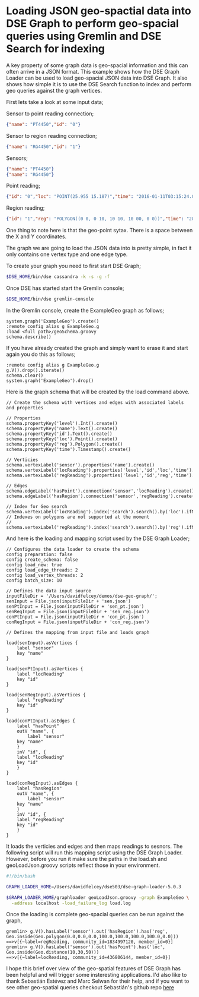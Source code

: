# Loading JSON geo-spactial data into DSE Graph to perform geo-spacial queries using Gremlin and DSE Search for indexing

A key property of some graph data is geo-spacial information and this can often arrive in a JSON format. This example shows how the DSE Graph Loader can be used to load geo-spacial JSON data into DSE Graph. It also shows how simple it is to use the DSE Search function to index and perform geo queries against the graph vertices.

First lets take a look at some input data;

Sensor to point reading connection;
```json
{"name": "PT4450","id": "0"}
```
Sensor to region reading connection;
```json
{"name": "RG4450","id": "1"}
```
Sensors;
```json
{"name": "PT4450"}
{"name": "RG4450"}
```
Point reading;
```json
{"id": "0","loc": "POINT(25.955 15.187)","time": "2016-01-11T03:15:24.000Z","level": "34"}
```
Region reading;
```json
{"id": "1","reg": "POLYGON((0 0, 0 10, 10 10, 10 00, 0 0))","time": "2016-01-11T03:15:24.000Z","level": "34"}
```
One thing to note here is that the geo-point sytax. There is a space between the X and Y coordinates.

The graph we are going to load the JSON data into is pretty simple, in fact it only contains one vertex type and one edge type.

To create your graph you need to first start DSE Graph;
```bash
$DSE_HOME/bin/dse cassandra -k -s -g -f
```
Once DSE has started start the Gremlin console;
```bash
$DSE_HOME/bin/dse gremlin-console
```
In the Gremlin console, create the ExampleGeo graph as follows;
```
system.graph('ExampleGeo').create()
:remote config alias g ExampleGeo.g
:load <full path>/geoSchema.groovy
schema.describe()
```
If you have already created the graph and simply want to erase it and start again you do this as follows;
```
:remote config alias g ExampleGeo.g
g.V().drop().iterate()
schema.clear()
system.graph('ExampleGeo').drop()
```
Here is the graph schema that will be created by the load command above.
```
// Create the schema with vertices and edges with associated labels and properties
 
// Properties
schema.propertyKey('level').Int().create()
schema.propertyKey('name').Text().create()
schema.propertyKey('id').Text().create()
schema.propertyKey('loc').Point().create()
schema.propertyKey('reg').Polygon().create()
schema.propertyKey('time').Timestamp().create()
 
// Verticies 
schema.vertexLabel('sensor').properties('name').create()
schema.vertexLabel('locReading').properties('level','id','loc','time').create()
schema.vertexLabel('regReading').properties('level','id','reg','time').create()

// Edges 
schema.edgeLabel('hasPoint').connection('sensor','locReading').create()
schema.edgeLabel('hasRegion').connection('sensor','regReading').create()

// Index for Geo search
schema.vertexLabel('locReading').index('search').search().by('loc').ifNotExists().add()
// Indexes on polygons are not supported at the moment 
// schema.vertexLabel('regReading').index('search').search().by('reg').ifNotExists().add()
```
And here is the loading and mapping script used by the DSE Graph Loader;
```
// Configures the data loader to create the schema
config preparation: false 
config create_schema: false 
config load_new: true
config load_edge_threads: 2 
config load_vertex_threads: 2 
config batch_size: 10
 
// Defines the data input source 
inputFileDir = '/Users/davidfelcey/demos/dse-geo-graph/';
senInput = File.json(inputFileDir + 'sen.json')
senPtInput = File.json(inputFileDir + 'sen_pt.json')
senRegInput = File.json(inputFileDir + 'sen_reg.json')
conPtInput = File.json(inputFileDir + 'con_pt.json')
conRegInput = File.json(inputFileDir + 'con_reg.json')

// Defines the mapping from input file and loads graph

load(senInput).asVertices {
    label "sensor"
    key "name"
}

load(senPtInput).asVertices {
    label "locReading"
    key "id"
}

load(senRegInput).asVertices {
    label "regReading"
    key "id"
}

load(conPtInput).asEdges {
    label "hasPoint"
    outV "name", {
        label "sensor"
	key "name"
    }
    inV "id", {
	label "locReading"
	key "id" 
    }
}
	
load(conRegInput).asEdges {
    label "hasRegion"
    outV "name", {
        label "sensor"
	key "name"
    }
    inV "id", {
	label "regReading"
	key "id" 
    }
}
```	
It loads the verticies and edges and then maps readings to sesnors. The following script will run this mapping script using the DSE Graph Loader. However, before you run it make sure the paths in the load.sh and geoLoadJson.groovy scripts reflect those in your environment.
```bash
#!/bin/bash

GRAPH_LOADER_HOME=/Users/davidfelcey/dse503/dse-graph-loader-5.0.3

$GRAPH_LOADER_HOME/graphloader geoLoadJson.groovy -graph ExampleGeo \
  -address localhost -load_failure_log load.log
```
Once the loading is complete geo-spacial queries can be run against the graph,
```
gremlin> g.V().hasLabel('sensor').out('hasRegion').has('reg', Geo.inside(Geo.polygon(0.0,0.0,0.0,100.0,100.0,100.0,100.0,0.0)))
==>v[{~label=regReading, community_id=1834997120, member_id=0}]
gremlin> g.V().hasLabel('sensor').out('hasPoint').has('loc', Geo.inside(Geo.distance(10,30,50)))
==>v[{~label=locReading, community_id=436806144, member_id=0}]
```
I hope this brief over view of the geo-spatial features of DSE Graph has been helpful and will trigger some insteresting applications. I'd also like to thank Sebastián Estévez and Marc Selwan for their help, and if you want to see other geo-spatial queries checkout Sebastián's github repo [here](https://gist.github.com/phact/f4669dec9b71a52f7c20971b43f62693)


